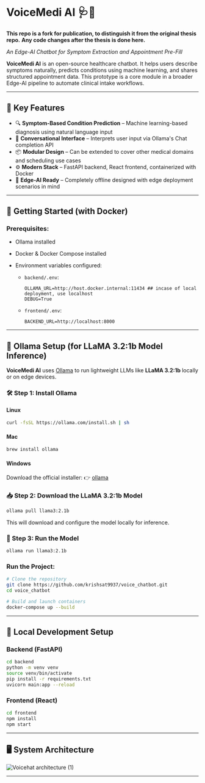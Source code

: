 # VoiceMedi AI 🩺🤖  
**This repo is a fork for publication, to distinguish it from the original thesis repo.**
**Any code changes after the thesis is done here.**

*An Edge-AI Chatbot for Symptom Extraction and Appointment Pre-Fill*  

**VoiceMedi AI** is an open-source healthcare chatbot. It helps users describe symptoms naturally, predicts conditions using machine learning, and shares structured appointment data. This prototype is a core module in a broader Edge-AI pipeline to automate clinical intake workflows.

---

## 🧠 Key Features

- 🔍 **Symptom-Based Condition Prediction** – Machine learning-based diagnosis using natural language input  
- 💬 **Conversational Interface** – Interprets user input via Ollama's Chat completion API  
- 📦 **Modular Design** – Can be extended to cover other medical domains and scheduling use cases  
- ⚙️ **Modern Stack** – FastAPI backend, React frontend, containerized with Docker  
- 🧩 **Edge-AI Ready** – Completely offline designed with edge deployment scenarios in mind  

---

## 🚀 Getting Started (with Docker)

### Prerequisites:
- Ollama installed
- Docker & Docker Compose installed  
- Environment variables configured:

  - `backend/.env`:  
    ```
    OLLAMA_URL=http://host.docker.internal:11434 ## incase of local deployment, use localhost
    DEBUG=True  
    ```

  - `frontend/.env`:  
    ```
    BACKEND_URL=http://localhost:8000  
    ```
---

## 🦙 Ollama Setup (for LLaMA 3.2:1b Model Inference)

**VoiceMedi AI** uses [Ollama](https://ollama.com/) to run lightweight LLMs like **LLaMA 3.2:1b** locally or on edge devices.

### 🛠️ Step 1: Install Ollama

#### Linux
```bash
curl -fsSL https://ollama.com/install.sh | sh
```
#### Mac
```bash
brew install ollama
```
#### Windows
Download the official installer:
👉 [ollama](https://ollama.com/download/windows)

### 📥 Step 2: Download the LLaMA 3.2:1b Model
```bash
ollama pull llama3:2.1b
```
This will download and configure the model locally for inference.

### 🚀 Step 3: Run the Model
```bash
ollama run llama3:2.1b
```

### Run the Project:
```bash
# Clone the repository
git clone https://github.com/krishsat9937/voice_chatbot.git
cd voice_chatbot

# Build and launch containers
docker-compose up --build
```

---

## 🧪 Local Development Setup

### Backend (FastAPI)
```bash
cd backend
python -m venv venv
source venv/bin/activate
pip install -r requirements.txt
uvicorn main:app --reload
```

### Frontend (React)
```bash
cd frontend
npm install
npm start
```

---

## 🖥️ System Architecture  
![Voicehat architecture (1)](https://github.com/user-attachments/assets/656b355b-d243-425d-be91-0c86d5a4e6f7)


---
